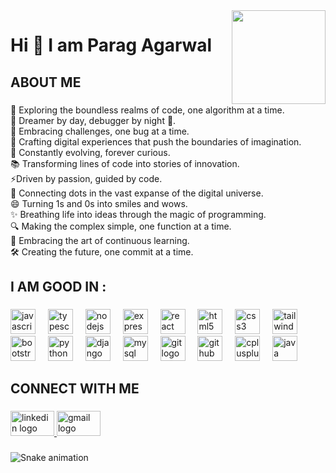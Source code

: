 <img align="right" height="150" src="https://ik.imagekit.io/dresma/Dresma_Library/manager-openings_NW3bXTTFP.gif"  />

###

<h1 align="left">Hi 👋 I am Parag Agarwal</h1>

###

<h2 align="left">ABOUT ME</h2>

###

<p align="left">🚀 Exploring the boundless realms of code, one algorithm at a time.<br>🌌 Dreamer by day, debugger by night 🦉.<br>🐞 Embracing challenges, one bug at a time. <br>🎨 Crafting digital experiences that push the boundaries of imagination. <br>🌱 Constantly evolving, forever curious. <br>📚 Transforming lines of code into stories of innovation. <br>⚡Driven by passion, guided by code. <br>🔗 Connecting dots in the vast expanse of the digital universe. <br>😄 Turning 1s and 0s into smiles and wows. <br>✨ Breathing life into ideas through the magic of programming. <br>🔍 Making the complex simple, one function at a time. <br>📖 Embracing the art of continuous learning. <br>🛠️ Creating the future, one commit at a time.</p>

###

<h2 align="left">I AM GOOD IN :</h2>

###

<div align="left">
  <img src="https://skillicons.dev/icons?i=js" height="40" alt="javascript logo"  />
  <img width="12" />
  <img src="https://skillicons.dev/icons?i=ts" height="40" alt="typescript logo"  />
  <img width="12" />
  <img src="https://skillicons.dev/icons?i=nodejs" height="40" alt="nodejs logo"  />
  <img width="12" />
  <img src="https://skillicons.dev/icons?i=express" height="40" alt="express logo"  />
  <img width="12" />
  <img src="https://skillicons.dev/icons?i=react" height="40" alt="react logo"  />
  <img width="12" />
  <img src="https://skillicons.dev/icons?i=html" height="40" alt="html5 logo"  />
  <img width="12" />
  <img src="https://skillicons.dev/icons?i=css" height="40" alt="css3 logo"  />
  <img width="12" />
  <img src="https://skillicons.dev/icons?i=tailwind" height="40" alt="tailwindcss logo"  />
  <img width="12" />
  <img src="https://skillicons.dev/icons?i=bootstrap" height="40" alt="bootstrap logo"  />
  <img width="12" />
  <img src="https://skillicons.dev/icons?i=py" height="40" alt="python logo"  />
  <img width="12" />
  <img src="https://skillicons.dev/icons?i=django" height="40" alt="django logo"  />
  <img width="12" />
  <img src="https://skillicons.dev/icons?i=mysql" height="40" alt="mysql logo"  />
  <img width="12" />
  <img src="https://skillicons.dev/icons?i=git" height="40" alt="git logo"  />
  <img width="12" />
  <img src="https://skillicons.dev/icons?i=github" height="40" alt="github logo"  />
  <img width="12" />
  <img src="https://skillicons.dev/icons?i=cpp" height="40" alt="cplusplus logo"  />
  <img width="12" />
  <img src="https://skillicons.dev/icons?i=java" height="40" alt="java logo"  />
</div>

###

<h2 align="left">CONNECT WITH ME</h2>

###

<div align="left">
  <a href="https://www.linkedin.com/in/parag-agarwal-192896219/" target="_blank">
    <img src="https://raw.githubusercontent.com/maurodesouza/profile-readme-generator/master/src/assets/icons/social/linkedin/default.svg" width="70" height="40" alt="linkedin logo"  />
  </a>
  <a href="mailto:paragagarwal0589@gmail.com" target="_blank">
    <img src="https://raw.githubusercontent.com/maurodesouza/profile-readme-generator/master/src/assets/icons/social/gmail/default.svg" width="70" height="40" alt="gmail logo"  />
  </a>
</div>

###

<img src="https://raw.githubusercontent.com/parag589/parag589/output/snake.svg" alt="Snake animation" />

###
